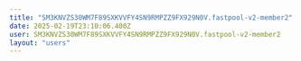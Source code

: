 ```yaml
---
title: "SM3KNVZS30WM7F89SXKVVFY4SN9RMPZZ9FX929N0V.fastpool-v2-member2"
date: 2025-02-19T23:10:06.400Z
user: SM3KNVZS30WM7F89SXKVVFY4SN9RMPZZ9FX929N0V.fastpool-v2-member2
layout: "users"
---
```

    